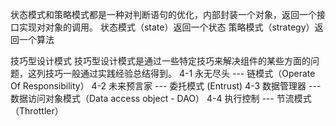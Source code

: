 状态模式和策略模式都是一种对判断语句的优化，内部封装一个对象，返回一个接口实现对对象的调用。
状态模式（state）返回一个状态
策略模式（strategy）返回一个算法

技巧型设计模式
技巧型设计模式是通过一些特定技巧来解决组件的某些方面的问题，这列技巧一般通过实践经验总结得到。
4-1 永无尽头 --- 链模式（Operate Of Responsibility）
4-2 未来预言家 --- 委托模式 (Entrust)
4-3 数据管理器 --- 数据访问对象模式（Data access object - DAO）
4-4 执行控制 --- 节流模式（Throttler）
